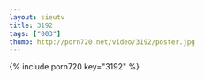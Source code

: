 ```yaml
--- 
layout: sieutv
title: 3192
tags: ["003"]
thumb: http://porn720.net/video/3192/poster.jpg
---
```

{% include porn720 key="3192" %} 
